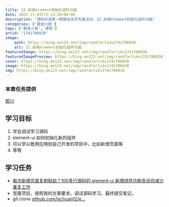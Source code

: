 ```yaml
---
title: 22.前端element初始化组件功能
date: 2025-11-03T23:13:28+08:00
description: "源码共读第一期掘金会员专属活动，22.前端element初始化组件功能"
categories: ['掘金小册']
tags: ['掘金小册','课程']
artid: "1741706038"
image:
    path: https://bing.ee123.net/img/rand?artid=1741706038
    alt: 22.前端element初始化组件功能
featuredImage: https://bing.ee123.net/img/rand?artid=1741706038
featuredImagePreview: https://bing.ee123.net/img/rand?artid=1741706038
cover: https://bing.ee123.net/img/rand?artid=1741706038
image: https://bing.ee123.net/img/rand?artid=1741706038
img: https://bing.ee123.net/img/rand?artid=1741706038
---
```


### 本章任务提供
[若川](https://juejin.cn/user/1415826704971918)

## 学习目标

1.  学会调试学习源码
1.  element-ui 如何初始化新的组件
1.  可以学以致用应用到自己开发的项目中，比如新增页面等
1.  等等

## 学习任务

-   [每次新增页面复制粘贴？100多行源码的 element-ui 新增组件功能告诉你减少重复工作](https://juejin.cn/post/7031331765482422280 "https://juejin.cn/post/7031331765482422280")
-   克隆项目，按照我的文章要求，调试源码学习，最终提交笔记。
-   git clone [github.com/lxchuan12/e…](https://link.juejin.cn?target=https%3A%2F%2Fgithub.com%2Flxchuan12%2Felement-analysis.git "https://github.com/lxchuan12/element-analysis.git")
